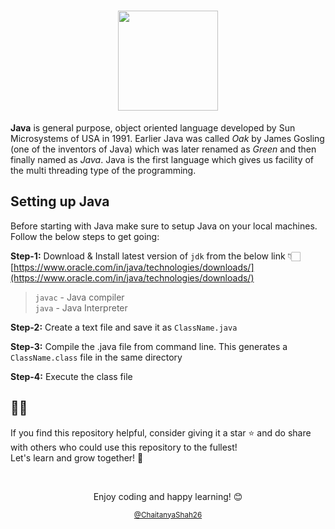 <h1 align="center">
  <img src="https://github.com/user-attachments/assets/938ff348-884f-4e24-aa1b-54102e149de0" height="160px">
</h1>

**Java** is general purpose, object oriented language developed by Sun Microsystems of USA in 1991.
Earlier Java was called *Oak* by James Gosling (one of the inventors of Java) which was later renamed as *Green* and then finally named as *Java*.
Java is the first language which gives us facility of the multi threading type of the programming.

## Setting up Java
Before starting with Java make sure to setup Java on your local machines. Follow the below steps to get going:

**Step-1:** Download & Install latest version of `jdk` from the below link 👇🏻  \
[https://www.oracle.com/in/java/technologies/downloads/](https://www.oracle.com/in/java/technologies/downloads/)
> `javac` - Java compiler  \
> `java` - Java Interpreter

**Step-2:** Create a text file and save it as `ClassName.java`

**Step-3:** Compile the .java file from command line. This generates a `ClassName.class` file in the same directory

**Step-4:** Execute the class file



## 🌟🌟

If you find this repository helpful, consider giving it a star ⭐ and do share with others who could use this repository to the fullest!
<br>Let's learn and grow together! 🚀  

<br>

<p align="center">Enjoy coding and happy learning! 😊</p>
<p align="center"><small><a href="https://github.com/ChaitanyaShah26">@ChaitanyaShah26</a></small></p>
